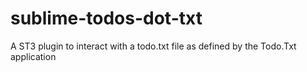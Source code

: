 sublime-todos-dot-txt
=====================

A ST3 plugin to interact with a todo.txt file as defined by the Todo.Txt application
